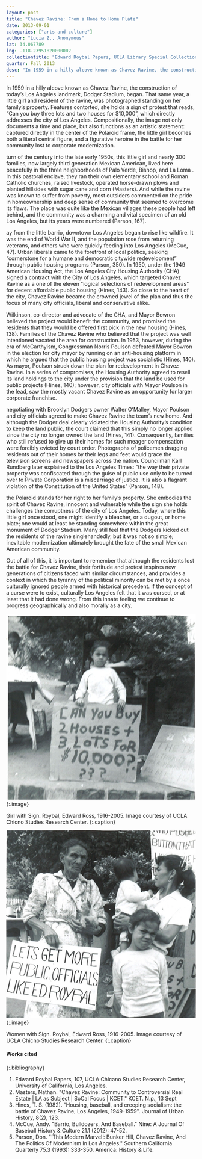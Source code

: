 ```yaml
---
layout: post
title: "Chavez Ravine: From a Home to Home Plate"
date: 2013-09-01
categories: ["arts and culture"]
author: "Lucia Z., Anonymous"
lat: 34.067789
lng: -118.23951820000002
collectiontitle: "Edward Roybal Papers, UCLA Library Special Collections"
quarter: Fall 2013
desc: "In 1959 in a hilly alcove known as Chavez Ravine, the construction of today’s Los Angeles landmark, Dodger Stadium, began."
---
```

In 1959 in a hilly alcove known as Chavez Ravine, the construction of today’s Los Angeles landmark, Dodger Stadium, began. That same year, a little girl and resident of the ravine, was photographed standing on her family’s property. Features contorted, she holds a sign of protest that reads, “Can you buy three lots and two houses for $10,000”, which directly addresses the city of Los Angeles. Compositionally, the image not only documents a time and place, but also functions as an artistic statement: captured directly in the center of the Polaroid frame, the little girl becomes both a literal central figure, and a figurative heroine in the battle for her community lost to corporate modernization.

turn of the century into the late early 1950s, this little girl and nearly 300 families, now largely third generation Mexican American, lived here peacefully in the three neighborhoods of Palo Verde, Bishop, and La Loma . In this pastoral enclave, they ran their own elementary school and Roman Catholic churches, raised livestock, operated horse-drawn plows and planted hillsides with sugar cane and corn (Masters). And while the ravine was known to suffer from poverty, most outsiders commented on the pride in homeownership and deep sense of community that seemed to overcome its flaws. The place was quite like the Mexican villages these people had left behind, and the community was a charming and vital specimen of an old Los Angeles, but its years were numbered (Parson, 167).

ay from the little barrio, downtown Los Angeles began to rise like wildfire. It was the end of World War II, and the population rose from returning veterans, and others who were quickly feeding into Los Angeles (McCue, 47). Urban liberals came to the forefront of local politics, seeking “cornerstone for a humane and democratic citywide redevelopment” through public housing programs (Parson, 350). In 1950, under the 1949 American Housing Act, the Los Angeles City Housing Authority (CHA) signed a contract with the City of Los Angeles, which targeted Chavez Ravine as a one of the eleven &quot;logical selections of redevelopment areas&quot; for decent affordable public housing (Hines, 143). So close to the heart of the city, Chavez Ravine became the crowned jewel of the plan and thus the focus of many city officials, liberal and conservative alike.

Wilkinson, co-director and advocate of the CHA, and Mayor Bowron believed the project would benefit the community, and promised the residents that they would be offered first pick in the new housing (Hines, 138). Families of the Chavez Ravine who believed that the project was well intentioned vacated the area for construction. In 1953, however, during the era of McCarthyism, Congressman Norris Poulson defeated Mayor Bowron in the election for city mayor by running on an anti-housing platform in which he argued that the public housing project was socialistic (Hines, 140). As mayor, Poulson struck down the plan for redevelopment in Chavez Ravine. In a series of compromises, the Housing Authority agreed to resell its land holdings to the city under the provision that the land be used for public projects (Hines, 140); however, city officials with Mayor Poulson in the lead, saw the mostly vacant Chavez Ravine as an opportunity for larger corporate franchise.

negotiating with Brooklyn Dodgers owner Walter O’Malley, Mayor Poulson and city officials agreed to make Chavez Ravine the team’s new home. And although the Dodger deal clearly violated the Housing Authority’s condition to keep the land public, the court claimed that this simply no longer applied since the city no longer owned the land (Hines, 141). Consequently, families who still refused to give up their homes for such meager compensation were forcibly evicted by court order. Photographs of policemen dragging residents out of their homes by their legs and feet would grace the television screens and newspapers across the nation. Councilman Karl Rundberg later explained to the Los Angeles Times: “the way their private property was confiscated through the guise of public use only to be turned over to Private Corporation is a miscarriage of justice. It is also a flagrant violation of the Constitution of the United States” (Parson, 148).

 the Polaroid stands for her right to her family’s property. She embodies the spirit of Chavez Ravine, innocent and vulnerable while the sign she holds challenges the corruptness of the city of Los Angeles. Today, where this little girl once stood, one might identify a bleacher, or a dugout, or home plate; one would at least be standing somewhere within the great monument of Dodger Stadium. Many still feel that the Dodgers kicked out the residents of the ravine singlehandedly, but it was not so simple; inevitable modernization ultimately brought the fate of the small Mexican American community.

Out of all of this, it is important to remember that although the residents lost the battle for Chavez Ravine, their fortitude and protest inspires new generations of citizens faced with similar circumstances, and provides a context in which the tyranny of the political minority can be met by a once culturally ignored people armed with historical precedent. If the concept of a curse were to exist, culturally Los Angeles felt that it was cursed, or at least that it had done wrong. From this innate feeling we continue to progress geographically and also morally as a city.


![Young girl holds a sign that says can you buy two house and three lots for $10000?](images/chavez_ravine_1.jpg)
{:.image}

Girl with Sign. Roybal, Edward Ross, 1916-2005. Image courtesy of UCLA Chicno Studies Research Center.
   {:.caption}

![An older woman holds a dog in one arm and a sign with the other than that says lets get more public officials like ed roybal. A woman holds a baby. A young girl stands in front of them.](images/chavez2.jpg)
{:.image}

Women with Sign. Roybal, Edward Ross, 1916-2005. Image courtesy of UCLA Chicno Studies Research Center.
   {:.caption}


#### Works cited

{:.bibliography}
1. Edward Roybal Papers, 107, UCLA Chicano Studies Research Center, University of California, Los Angeles.
2. Masters, Nathan. &quot;Chavez Ravine: Community to Controversial Real Estate &#124; LA as Subject &#124; SoCal Focus &#124; KCET.&quot; KCET. N.p., 13 Sept
3. Hines, T. S. (1982). “Housing, baseball, and creeping socialism: the battle of Chavez Ravine, Los Angeles, 1949-1959&quot;. Journal of Urban History, 8(2), 123.
4. McCue, Andy. &quot;Barrio, Bulldozers, And Baseball.&quot; Nine: A Journal Of Baseball History &amp; Culture 21.1 (2012): 47-52.
5. Parson, Don. &quot;’This Modern Marvel’: Bunker Hill, Chavez Ravine, And The Politics Of Modernism In Los Angeles.&quot; Southern California Quarterly 75.3 (1993): 333-350. America: History &amp; Life.
